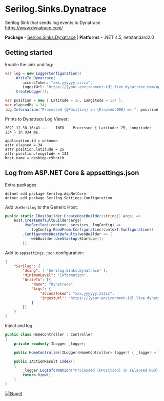 # Serilog.Sinks.Dynatrace #

Serilog Sink that sends log events to Dynatrace https://www.dynatrace.com/

**Package** - [Serilog.Sinks.Dynatrace](http://nuget.org/packages/serilog.sinks.dynatrace) | **Platforms** - .NET 4.5, netstandard2.0

## Getting started

Enable the sink and log:
```csharp
var log = new LoggerConfiguration()
    .WriteTo.Dynatrace(
        accessToken: "xxx.yyyyyy.zzzzz",
        ingestUrl: "https://{your-environment-id}.live.dynatrace.com/api/v2/logs/ingest")
    .CreateLogger();

var position = new { Latitude = 25, Longitude = 134 };
var elapsedMs = 34;
log.Information("Processed {@Position} in {Elapsed:000} ms.", position, elapsedMs);
```

Prints to Dynatrace Log Viewer:
```
2021-12-30 16:41...    INFO    Processed { Latitude: 25, Longitude: 134 } in 034 ms.

application.id = unknown
attr.elapsed = 34
attr.position.latitude = 25
attr.position.longitude = 134
host.name = desktop-r9hnrih
```

## Log from ASP.NET Core & appsettings.json

Extra packages:
```shell
dotnet add package Serilog.AspNetCore
dotnet add package Serilog.Settings.Configuration
```

Add `UseSerilog` to the Generic Host:
```csharp
public static IHostBuilder CreateHostBuilder(string[] args) =>
    Host.CreateDefaultBuilder(args)
        .UseSerilog((context, services, logConfig) => 
            logConfig.ReadFrom.Configuration(context.Configuration))
        .ConfigureWebHostDefaults(webBuilder => {
            webBuilder.UseStartup<Startup>();
        });
```

Add to `appsettings.json` configuration:
```json
{
    "Serilog": {
        "Using": [ "Serilog.Sinks.Dynatrace" ],
        "MinimumLevel": "Information",
        "WriteTo": [{
            "Name": "Dynatrace",
            "Args": {
                "accessToken": "xxx.yyyyyy.zzzzz",
                "ingestUrl": "https://{your-environment-id}.live.dynatrace.com/api/v2/logs/ingest"
            }
        }]
    }
}
```

Inject and log:
```csharp
public class HomeController : Controller
{
    private readonly ILogger _logger;

    public HomeController(ILogger<HomeController> logger) { _logger = logger; }

    public IActionResult Index()
    {
        _logger.LogInformation("Processed {@Position} in {Elapsed:000} ms.", new { Latitude = 25, Longitude = 134 }, 34);
        return View();
    }
}
```

[![Nuget](https://img.shields.io/nuget/v/serilog.sinks.dynatrace.svg)](https://www.nuget.org/packages/Serilog.Sinks.Dynatrace/)

